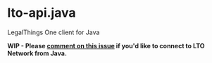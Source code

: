# lto-api.java
 LegalThings One client for Java

**WIP - Please [comment on this issue](https://github.com/ltonetwork/lto-api.java/issues/5) if you'd like to connect to LTO Network from Java.**
